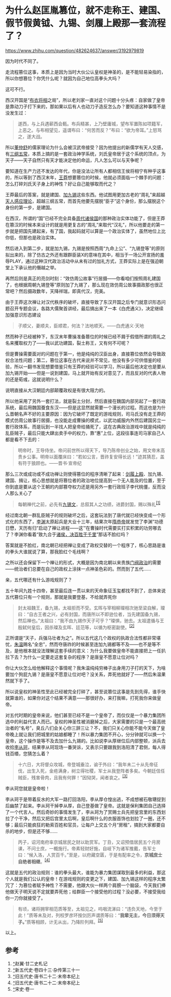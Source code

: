 # 为什么赵匡胤篡位，就不走称王、建国、假节假黄钺、九锡、剑履上殿那一套流程了？

https://www.zhihu.com/question/482624637/answer/3192979819

因为时代不同了。

走流程篡位这事，本质上是因为当时大伙公认皇权是神圣的，是不能轻易染指的，所以你想篡位？你凭什么呢？就因为自己地位高拳头大吗？

这可不行。

西汉开国是“[布衣将相](https://www.zhihu.com/search?q=%E5%B8%83%E8%A1%A3%E5%B0%86%E7%9B%B8&search_source=Entity&hybrid_search_source=Entity&hybrid_search_extra=%7B%22sourceType%22%3A%22answer%22%2C%22sourceId%22%3A3192979819%7D)之局”，所以老刘家一直对这个问题十分头疼：自家做了皇帝是靠动刀子打下来的，那如果以后有人也动刀子造反怎么办？要知道这种事情不是没发生过：

> 遂西，与上兵遇蕲西会甀。布兵精甚，上乃壁庸城，望布军置陈如项籍军，上恶之。与布相望见，遥谓布曰：“何苦而反？”布曰：“欲为帝耳。”上怒骂之，遂大战。

所以[董仲舒](https://www.zhihu.com/search?q=%E8%91%A3%E4%BB%B2%E8%88%92&search_source=Entity&hybrid_search_source=Entity&hybrid_search_extra=%7B%22sourceType%22%3A%22answer%22%2C%22sourceId%22%3A3192979819%7D)的儒家理论为什么会被汉武帝接受？因为他提出的新儒学有天人交感，有[三纲五常](https://www.zhihu.com/search?q=%E4%B8%89%E7%BA%B2%E4%BA%94%E5%B8%B8&search_source=Entity&hybrid_search_source=Entity&hybrid_search_extra=%7B%22sourceType%22%3A%22answer%22%2C%22sourceId%22%3A3192979819%7D)，本质上搞的是一套政治神学系统，刘氏皇帝居于这个系统的顶点，为天子——天子自然只有天才能决定他的命运，凡人怎么可以与天争呢？

要知道在生产力还不发达的年代，你是没法让所有人都相信王侯将相宁有种乎这事的，所以等到了西汉末年，[王莽](https://www.zhihu.com/search?q=%E7%8E%8B%E8%8E%BD&search_source=Entity&hybrid_search_source=Entity&hybrid_search_extra=%7B%22sourceType%22%3A%22answer%22%2C%22sourceId%22%3A3192979819%7D)想要篡位的时候，他就必须面临一个棘手的问题：怎么打碎刘氏天子身上的神性？好让自己能够取而代之？

王莽最后的答案，就是建国、[加九锡](https://www.zhihu.com/search?q=%E5%8A%A0%E4%B9%9D%E9%94%A1&search_source=Entity&hybrid_search_source=Entity&hybrid_search_extra=%7B%22sourceType%22%3A%22answer%22%2C%22sourceId%22%3A3192979819%7D)这些东西。他试图用更加古老的“周礼”来超越[天人感应理论](https://www.zhihu.com/search?q=%E5%A4%A9%E4%BA%BA%E6%84%9F%E5%BA%94%E7%90%86%E8%AE%BA&search_source=Entity&hybrid_search_source=Entity&hybrid_search_extra=%7B%22sourceType%22%3A%22answer%22%2C%22sourceId%22%3A3192979819%7D)，超越三纲五常，而首先他要先摆脱“臣子”这个身份，那么摆脱这个身份的第一步，是建国。

在西汉，所谓的“国”已经不完全具备[周代诸侯国](https://www.zhihu.com/search?q=%E5%91%A8%E4%BB%A3%E8%AF%B8%E4%BE%AF%E5%9B%BD&search_source=Entity&hybrid_search_source=Entity&hybrid_search_extra=%7B%22sourceType%22%3A%22answer%22%2C%22sourceId%22%3A3192979819%7D)的那种政治实体功能了，但是王莽在篡汉的时候本来设计的就是用更复古的“周礼”来取代“汉礼”，所以他要走的第一步就是把国先建起来，有了国，我起码就可以算是一个政治实体了，虽然地位上比你低，但那也是政治实体。

然后进入到第二步，就是加九锡，九锡是按照西周“九命上公”、“九锡登等”的原则拟出来的，除了仿古之外还有跟群臣装X的意味在其中，相当于一场公开宣扬的羞辱PLAY，通过这种汉代政治活动中从未有过的加礼方式，王莽实际上是在强迫朝堂上下承认他的僭越之举。

再然后则是真正的亮剑时刻：“效仿周公故事”行居摄——你看咱们按照周礼建国了，也根据周朝九锡登等”原则加了九锡了，那么现在效仿周公故事摄政那也很正常吧？然后摄政数年，天降祥瑞，即真代汉，完美。

由于王莽这次禅让对汉代秩序的破坏，直接导致了东汉开国之后专门就意识形态问题召开专题会议，各路大儒聚首讲经，最后搞出来了一本《白虎通义》，决定继续加强意识形态建设

> 子顺父，妻顺夫，臣顺君，何法？法地顺天。——白虎通义·天地

然而种子已经被种下，东汉末年曹操准备篡位的时候已经不屑于假借所谓的周礼之名来攫取权力了——我以武功建国，裂土称王，又有何不可呢？

但是曹操需要面对的问题在于第一，他是纯纯的汉臣出身，直接篡位依然会导致政权合法性问题；第二，篡位这事在古代来说并不常见，他没有多少可供借鉴的经验，所以一翻书发现想要借鉴只有王莽的经验可以学习，所以最后他决定也是要从加九锡开始——但是一说到建国，马上就开始有反对意见了，而且反对的代表人物的还是荀彧，这就说明什么？

说明直接从大汉朝廷内部颠覆政权是有很大阻力的。

所以他采用了另外一套打法，就是裂土分封，然后直接在魏国内部另起了一套行政系统，最后用魏国蚕食东汉——但是这显然就需要一个漫长的过程。而这也是为什么晋朝名声不好的主要原因：因为它破坏了既定的游戏规则，司马氏没有走王莽的模式仿周公故事行居摄，也没能走成曹操的模式，以武功威服内外然后建国另立一套行政体系，而是玩到一半找人把皇帝给捅死了，这在古典政治游戏中就是纯纯的乱臣贼子，最后只能大肆出卖手中的权力，靠“惠”上位，这段往事连司马家自己人都是看不下去的：

> 明帝时，王导侍坐。帝问前世所以得天下，导乃陈帝创业之始，用文帝末高贵乡公事。明帝以面覆床曰：“若如公言，晋祚复安得长远！”迹其猜忍，盖有符于狼顾也。——晋书·宣帝纪

那么三次或成功或不成功禅让则使得篡位的程序清晰了起来：[剑履上殿](https://www.zhihu.com/search?q=%E5%89%91%E5%B1%A5%E4%B8%8A%E6%AE%BF&search_source=Entity&hybrid_search_source=Entity&hybrid_search_extra=%7B%22sourceType%22%3A%22answer%22%2C%22sourceId%22%3A3192979819%7D)、加九锡、建国、揖让，核心思想就是将篡位者的政治地位提高到一个无人能及的位置，至于你到底是要从这个王朝的内部篡夺权力还是用另外一套行政班子李代桃僵，反而没人那么关心了

> 每朝禅代之前，必先有[九锡文](https://www.zhihu.com/search?q=%E4%B9%9D%E9%94%A1%E6%96%87&search_source=Entity&hybrid_search_source=Entity&hybrid_search_extra=%7B%22sourceType%22%3A%22answer%22%2C%22sourceId%22%3A3192979819%7D)，总叙其人之功绩，进爵封国，赐以殊礼<sup data-text="赵翼·廿二史札记" data-url="" data-numero="1" data-draft-node="inline" data-draft-type="reference" data-tooltip="赵翼·廿二史札记" data-tooltip-preset="white" data-tooltip-classname="ztext-referene-tooltip"><a id="ref_1_0" href="https://www.zhihu.com/question/482624637/answer/3192979819#ref_1" data-reference-link="true" aria-labelledby="ref_1">[1]</a></sup>

经过南北朝一群乱臣贼子的规则破坏之后，这套玩法到了唐代就已经快变成一个形式化的东西了，[李渊](https://www.zhihu.com/search?q=%E6%9D%8E%E6%B8%8A&search_source=Entity&hybrid_search_source=Entity&hybrid_search_extra=%7B%22sourceType%22%3A%22answer%22%2C%22sourceId%22%3A3192979819%7D)太原起兵是大业十三年，结果次年[隋恭帝](https://www.zhihu.com/search?q=%E9%9A%8B%E6%81%AD%E5%B8%9D&search_source=Entity&hybrid_search_source=Entity&hybrid_search_extra=%7B%22sourceType%22%3A%22answer%22%2C%22sourceId%22%3A3192979819%7D)就发觉了李渊“功德日懋，天历有归”启动了禅让进程——这™在曹操时代需要实打实积累的功劳哪去了？李渊你看着“致九合于[诸侯，决百胜于千里](https://www.zhihu.com/search?q=%E8%AF%B8%E4%BE%AF%EF%BC%8C%E5%86%B3%E7%99%BE%E8%83%9C%E4%BA%8E%E5%8D%83%E9%87%8C&search_source=Entity&hybrid_search_source=Entity&hybrid_search_extra=%7B%22sourceType%22%3A%22answer%22%2C%22sourceId%22%3A3192979819%7D)”那话不脸红吗？

答案就是不脸红，南北朝已经把禅让变成了政权交替的一个程序了，核心思路是谁的拳头大谁就说了算，那我脸红个毛线啊？

之所以还会保留下一个禅让的形式，大概是因为南北朝以来贵族[门阀政治](https://www.zhihu.com/search?q=%E9%97%A8%E9%98%80%E6%94%BF%E6%B2%BB&search_source=Entity&hybrid_search_source=Entity&hybrid_search_extra=%7B%22sourceType%22%3A%22answer%22%2C%22sourceId%22%3A3192979819%7D)的需要——统治者们总要在自己的政权上涂抹一点神圣色彩的。然而到了五代……

亲，五代哪还有什么游戏规则了？

五十年间九姓十四帝，甚至最后连一贯以来的天命象征玉玺都找不到了，总体来说五代篡位只有一个规则，那就是我要登基，不给就弄死你

> 封太祖魏王，备九锡，太祖拒而不受。玄晖与宰相柳璨相次驰至梁自解，璨曰：“自古王者之兴，必有封国，而唐所以不即逊位者，当先建国备九锡，然后禅也。”太祖曰：“我不由九锡作天子可乎？”璨惧，驰去。太祖遣循与王殷弑何皇后，因杀璨及玄晖、廷范等，以循为枢密副使。<sup data-text="新五代史·卷四十三·杂传第三十一" data-url="" data-numero="2" data-draft-node="inline" data-draft-type="reference" data-tooltip="新五代史·卷四十三·杂传第三十一" data-tooltip-preset="white" data-tooltip-classname="ztext-referene-tooltip"><a id="ref_2_0" href="https://www.zhihu.com/question/482624637/answer/3192979819#ref_2" data-reference-link="true" aria-labelledby="ref_2">[2]</a></sup>

正所谓是“天子，兵强马壮者为之”。所以五代这几个政权的执政合法性都非常堪忧，[朱温](https://www.zhihu.com/search?q=%E6%9C%B1%E6%B8%A9&search_source=Entity&hybrid_search_source=Entity&hybrid_search_extra=%7B%22sourceType%22%3A%22answer%22%2C%22sourceId%22%3A3192979819%7D)赐名“全忠”，然而夺唐祚的时候甚至连加九锡都等不及——也不是等不及，是他根本就没法理解这套手续的意义：为什么我要做皇帝不能直接把上一任扒拉下去？为什么一定要走这套复杂的程序？是唐皇不愿意让位对吗？

你让大伙怎么给他解释这个事情呢？我朱温纯纯穷棒子出身用刀子打的天下，为啥要加个狗屁九锡？是唐皇不愿意让位对吧？没关系，弄死他就好了——然后朱温果然就下手了。

所以说皇权的神圣性至此已经被完全打碎了，甚至说篡位这事是先到先得，谁手快就算谁的，如果你对这个结果不满意——那很好办，来打我嘛，打死我你来做皇帝。

对五代时期的皇帝来说，他们甚至已经不是一个皇帝了，而仅仅是一个暴力集团所选中的利益代言人而已。皇权的神圣性被消磨掉之后，大家需要的只是一个最高统治者的“名号”，臭丘八们会关心你三辞三让？不，我们只关心你能不能今天做了皇帝晚上就让我们把城里的姑娘都睡了！所以暴力集团不开心，分分钟就可以换一个皇帝，这个操作是等不及去加什么九锡的。比如说李从厚继位后内部整顿，派兵去收拾[李从珂](https://www.zhihu.com/search?q=%E6%9D%8E%E4%BB%8E%E7%8F%82&search_source=Entity&hybrid_search_source=Entity&hybrid_search_extra=%7B%22sourceType%22%3A%22answer%22%2C%22sourceId%22%3A3192979819%7D)，结果李从珂现场一番哭诉，又表示只要跟我到洛阳清了君侧，每人得钱百缗，您猜怎么着？

> 十六日，大将督众攻城，帝登城垂泣，谕于外曰：“我年未二十从先帝征伐，出生入死，金疮满身，树立得社稷，军士从我登阵者多矣。今朝廷信任贼臣，残害骨肉，且我有何罪！”因恸哭，闻者哀之。<sup data-text="旧五代史·唐书二十二·末帝本纪上" data-url="" data-numero="3" data-draft-node="inline" data-draft-type="reference" data-tooltip="旧五代史·唐书二十二·末帝本纪上" data-tooltip-preset="white" data-tooltip-classname="ztext-referene-tooltip"><a id="ref_3_0" href="https://www.zhihu.com/question/482624637/answer/3192979819#ref_3" data-reference-link="true" aria-labelledby="ref_3">[3]</a></sup>

李从珂您就是皇帝啦！

李从珂于是带着反水的大军一路打回洛阳，李从厚仓惶出逃，不成想被石敬瑭捉到后幽禁了起来。李从珂干掉李从厚，自己登基做了皇帝。这就是保利集团自己选择了一个代言人。然后奇妙的事情发生了，李从珂为了赏赐士兵先把皇宫里的东西划拉了个干净，然后又把后宫里太后啊，皇后啊什么的衣服首饰也划拉了一圈，还不够；最后只能疯狂的勒索百姓和官员，让每户上交五个月“房租”，搞到大家都要自杀的地步，但是还不够……

> 丙子，诏河南府率京城居民之财以助赏军。丁丑，又诏预借居民五个月房课，不问士庶，一概施行。帝素轻财好施，自岐下为诸军推戴，告军士曰：“候入洛，人赏百千。”至是，以府藏空匮，于是有配率之令，**京城庶士自绝者相继**。<sup data-text="旧五代史·唐书二十二·末帝本纪上" data-url="" data-numero="4" data-draft-node="inline" data-draft-type="reference" data-tooltip="旧五代史·唐书二十二·末帝本纪上" data-tooltip-preset="white" data-tooltip-classname="ztext-referene-tooltip"><a id="ref_4_0" href="https://www.zhihu.com/question/482624637/answer/3192979819#ref_4" data-reference-link="true" aria-labelledby="ref_4">[4]</a></sup>

这就是五代的政治规则：谁的拳头最大，谁能为暴力集团谋取到最多的利益，那这个人就是我们公认的皇帝！在游戏规则的变更之下，建国、加九锡这样的程序太繁冗了：为篡位者赋予神性？不需要，他跟大伙一样两个肩膀一个脑袋，今天我们捧他做天子明天说不定就要弄死他；给群臣一个接受他的过程？没必要，不接受我给你一刀你就接受了。

> 有顷，诸将拥宰相范质等至，太祖见之，呜咽流涕曰：“违负天地，今至于此！”质等未及对，列校罗彦环按剑厉声谓质等曰：“**我辈无主，今日须得天子。**”质等相顾，计无从出，乃降阶列拜。<sup data-text="宋史·卷一" data-url="" data-numero="5" data-draft-node="inline" data-draft-type="reference" data-tooltip="宋史·卷一" data-tooltip-preset="white" data-tooltip-classname="ztext-referene-tooltip"><a id="ref_5_0" href="https://www.zhihu.com/question/482624637/answer/3192979819#ref_5" data-reference-link="true" aria-labelledby="ref_5">[5]</a></sup>

  

以上。


## 参考

1. [^](https://www.zhihu.com/question/482624637/answer/3192979819#ref_1_0)赵翼·廿二史札记
2. [^](https://www.zhihu.com/question/482624637/answer/3192979819#ref_2_0)新五代史·卷四十三·杂传第三十一
3. [^](https://www.zhihu.com/question/482624637/answer/3192979819#ref_3_0)旧五代史·唐书二十二·末帝本纪上
4. [^](https://www.zhihu.com/question/482624637/answer/3192979819#ref_4_0)旧五代史·唐书二十二·末帝本纪上
5. [^](https://www.zhihu.com/question/482624637/answer/3192979819#ref_5_0)宋史·卷一